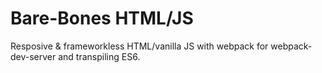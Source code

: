 # Bare-Bones HTML/JS

Resposive & frameworkless HTML/vanilla JS with webpack for webpack-dev-server and transpiling ES6.